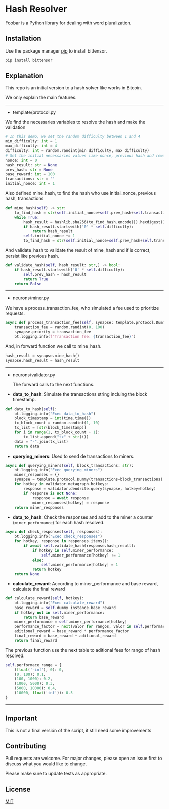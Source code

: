 # Hash Resolver

Foobar is a Python library for dealing with word pluralization.

## Installation

Use the package manager [pip](https://pip.pypa.io/en/stable/) to install bittensor.

```bash
pip install bittensor
```

## Explanation
This repo is an initial version to a hash solver like works in Bitcoin.

We only explain the main features.
___
- template/protocol.py

We find the necessaries variables to resolve the hash and make the validation
```python
# In this demo, we set the random difficulty between 1 and 4
min_difficulty: int = 1
max_difficulty: int = 4
difficulty: int = random.randint(min_difficulty, max_difficulty)
# Set the initial necessaries values like nonce, previous hash and reward.
nonce: int = 0
hash_result: str = None
prev_hash: str = None
base_reward: int = 100
transactions: str = ''
initial_nonce: int = 1
```
Also defined mine_hash, to find the hash who use initial_nonce, previous hash, transactions

```python
def mine_hash(self) -> str:
    to_find_hash = str(self.initial_nonce+self.prev_hash+self.transactions)
    while True:
        hash_result = hashlib.sha256(to_find_hash.encode()).hexdigest()
        if hash_result.startswith('0' * self.difficulty):
            return hash_result
        self.initial_nonce += 1
        to_find_hash = str(self.initial_nonce+self.prev_hash+self.transactions)
```

And validate_hash to validate the result of mine_hash and if is correct, persist like previous hash.
```python
def validate_hash(self, hash_result: str,) -> bool:
    if hash_result.startswith('0' * self.difficulty):
        self.prev_hash = hash_result
        return True
    return False
```
___
- neurons/miner.py

We have a process_transaction_fee, who simulated a fee used to prioritize requests.
```python
async def process_transaction_fee(self, synapse: template.protocol.Dummy) -> None:
    transaction_fee = random.randint(0, 100)
    synapse.priority = transaction_fee
    bt.logging.info(f"Transaction fee: {transaction_fee}")
```
And, in forward function we call to mine_hash.
```python
hash_result = synapse.mine_hash()
synapse.hash_result = hash_result
```
___
- neurons/validator.py

  The forward calls to the next functions.

- **data_to_hash**: Simulate the transactions string incluing the block timestamp.

```python
def data_to_hash(self):
    bt.logging.info("Exec data_to_hash")
    block_timestamp = int(time.time())
    tx_block_count = random.randint(1, 10)
    tx_list = [str(block_timestamp)]
    for i in range(1, tx_block_count + 1):
        tx_list.append("tx" + str(i))
    data = "-".join(tx_list)
    return data
```

- **querying_miners**: Used to send de transactions to miners.

```python
async def querying_miners(self, block_transactions: str):
    bt.logging.info("Exec querying_miners")
    miner_responses = {}
    synapse = template.protocol.Dummy(transactions=block_transactions)
    for hotkey in validator.metagraph.hotkeys:
        response = validator.dendrite.query(synapse, hotkey=hotkey)
        if response is not None:
            response = await response
            miner_responses[hotkey] = response
    return miner_responses
```

- **data_to_hash**: Check the responses and add to the miner a counter (`miner_performance`) for each hash resolved.

```python
async def check_responses(self, responses):
    bt.logging.info("Exec check_responses")
    for hotkey, response in responses.items():
        if await self.validate_hash(response.hash_result):
            if hotkey in self.miner_performance:
                self.miner_performance[hotkey] += 1
            else:
                self.miner_performance[hotkey] = 1
            return hotkey
    return None
```

- **calculate_reward**: According to miner_performance and base reward, calculate the final reward

```python
def calculate_reward(self, hotkey):
    bt.logging.info("Exec calculate_reward")
    base_reward = self.dummy_instance.base_reward
    if hotkey not in self.miner_performance:
        return base_reward 
    miner_performance = self.miner_performance[hotkey]
    performance_factor = next(valor for rangos, valor in self.performace_range.items() if rangos[0] <= miner_performance < rangos[1])
    aditional_reward = base_reward * performance_factor
    final_reward = base_reward + aditional_reward
    return final_reward
```

The previous function use the next table to aditional fees for rango of hash resolved.
```python
self.performace_range = {
    (float('-inf'), 0): 0,
    (0, 100): 0.1,
    (100, 1000): 0.2,
    (1000, 5000): 0.3,
    (5000, 10000): 0.4,
    (10000, float('inf')): 0.5
}
```
___

## Important

This is not a final versión of the script, it still need some improvements

## Contributing

Pull requests are welcome. For major changes, please open an issue first
to discuss what you would like to change.

Please make sure to update tests as appropriate.

## License

[MIT](https://choosealicense.com/licenses/mit/)